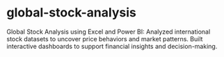 # global-stock-analysis
Global Stock Analysis using Excel and Power BI:   Analyzed international stock datasets to uncover price behaviors and market patterns.   Built interactive dashboards to support financial insights and decision-making.
